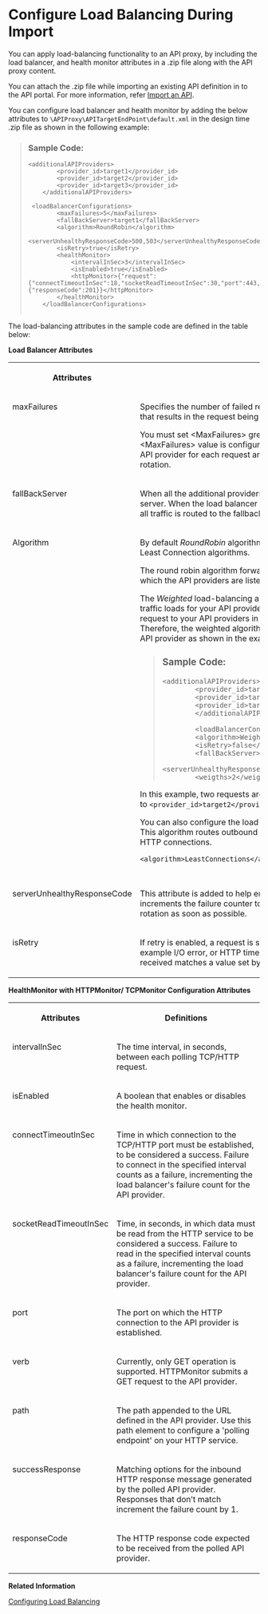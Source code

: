 <!-- loio2cd47e20b62344379b0f1b09ea184b33 -->

# Configure Load Balancing During Import

You can apply load-balancing functionality to an API proxy, by including the load balancer, and health monitor attributes in a .zip file along with the API proxy content.

You can attach the .zip file while importing an existing API definition in to the API portal. For more information, refer [Import an API](import-an-api-9342a93.md).

You can configure load balancer and health monitor by adding the below attributes to `\APIProxy\APITargetEndPoint\default.xml` in the design time .zip file as shown in the following example:

> ### Sample Code:  
> ```
> <additionalAPIProviders>
>         <provider_id>target1</provider_id>
>         <provider_id>target2</provider_id>
>         <provider_id>target3</provider_id>
>     </additionalAPIProviders>
> 
>  <loadBalancerConfigurations>
>         <maxFailures>5</maxFailures>
>         <fallBackServer>target1</fallBackServer>
>         <algorithm>RoundRobin</algorithm>
>         <serverUnhealthyResponseCode>500,503</serverUnhealthyResponseCode>
>         <isRetry>true</isRetry>
>         <healthMonitor>
>             <intervalInSec>3</intervalInSec>
>             <isEnabled>true</isEnabled>
>             <httpMonitor>{"request":{"connectTimeoutInSec":18,"socketReadTimeoutInSec":30,"port":443,"verb":"GET","path":"/healthcheck"},"successResponse":{"responseCode":201}}</httpMonitor>
>         </healthMonitor>
>     </loadBalancerConfigurations>
> 
> 
> ```

The load-balancing attributes in the sample code are defined in the table below:

**Load Balancer Attributes**


<table>
<tr>
<th valign="top">

Attributes



</th>
<th valign="top">

Definitions



</th>
</tr>
<tr>
<td valign="top">

maxFailures



</td>
<td valign="top">

Specifies the number of failed requests from the API proxy to the API provider that results in the request being redirected to another API provider.

You must set <MaxFailures\> greater than 0 when using the HealthMonitor. When <MaxFailures\> value is configured as 0, the Load Balancer tries to connect to the API provider for each request and never removes the API provider from the rotation.



</td>
</tr>
<tr>
<td valign="top">

fallBackServer



</td>
<td valign="top">

When all the additional providers fail, then all the requests are sent to this fallback server. When the load balancer determines that all API providers are unavailable, all traffic is routed to the fallback server.



</td>
</tr>
<tr>
<td valign="top">

Algorithm



</td>
<td valign="top">

By default *RoundRobin* algorithm is used. But you can also use Weighted and Least Connection algorithms.

The round robin algorithm forwards a request to each API provider in the order in which the API providers are listed in the target endpoint HTTP connection.

The *Weighted* load-balancing algorithm enables you to configure proportional traffic loads for your API providers. The weighted load-balancer distributes request to your API providers in direct proportion to each API provider 's weight. Therefore, the weighted algorithm requires you to set a weight attribute for each API provider as shown in the example below:

> ### Sample Code:  
> ```
> <additionalAPIProviders>
>         <provider_id>target1</provider_id>
>         <provider_id>target2</provider_id>
>         <provider_id>target3</provider_id>
>         </additionalAPIProviders>
> 
>         <loadBalancerConfigurations>
>         <algorithm>Weighted</algorithm>
>         <isRetry>false</isRetry>
>         <fallBackServer>target1</fallBackServer>
>         <serverUnhealthyResponseCode>500,502,503</serverUnhealthyResponseCode>
>         <weigths>2</weigths>
> ```

In this example, two requests are routed to API providers for every request routed to `<provider_id>target2</provider_id>`.

You can also configure the load-balancer to use the *Least Connection* algorithm. This algorithm routes outbound requests to the API providers with fewest open HTTP connections.

```
<algorithm>LeastConnections</algorithm>
        
```



</td>
</tr>
<tr>
<td valign="top">

serverUnhealthyResponseCode



</td>
<td valign="top">

This attribute is added to help ensure that bad HTTP responses, such as 500, increments the failure counter to take an unhealthy server out of load-balancing rotation as soon as possible.



</td>
</tr>
<tr>
<td valign="top">

isRetry



</td>
<td valign="top">

If retry is enabled, a request is sent whenever a response failure occurs, for example I/O error, or HTTP timeout. A request is also sent whenever the response received matches a value set by the <serverUnhealthyResponseCode\>.



</td>
</tr>
</table>

**HealthMonitor with HTTPMonitor/ TCPMonitor Configuration Attributes**


<table>
<tr>
<th valign="top">

Attributes



</th>
<th valign="top">

Definitions



</th>
</tr>
<tr>
<td valign="top">

intervalInSec



</td>
<td valign="top">

The time interval, in seconds, between each polling TCP/HTTP request.



</td>
</tr>
<tr>
<td valign="top">

isEnabled



</td>
<td valign="top">

A boolean that enables or disables the health monitor.



</td>
</tr>
<tr>
<td valign="top">

connectTimeoutInSec



</td>
<td valign="top">

Time in which connection to the TCP/HTTP port must be established, to be considered a success. Failure to connect in the specified interval counts as a failure, incrementing the load balancer's failure count for the API provider.



</td>
</tr>
<tr>
<td valign="top">

socketReadTimeoutInSec



</td>
<td valign="top">

Time, in seconds, in which data must be read from the HTTP service to be considered a success. Failure to read in the specified interval counts as a failure, incrementing the load balancer's failure count for the API provider.



</td>
</tr>
<tr>
<td valign="top">

port



</td>
<td valign="top">

The port on which the HTTP connection to the API provider is established.



</td>
</tr>
<tr>
<td valign="top">

verb



</td>
<td valign="top">

Currently, only GET operation is supported. HTTPMonitor submits a GET request to the API provider.



</td>
</tr>
<tr>
<td valign="top">

path



</td>
<td valign="top">

The path appended to the URL defined in the API provider. Use this path element to configure a 'polling endpoint' on your HTTP service.



</td>
</tr>
<tr>
<td valign="top">

successResponse



</td>
<td valign="top">

Matching options for the inbound HTTP response message generated by the polled API provider. Responses that don’t match increment the failure count by 1.



</td>
</tr>
<tr>
<td valign="top">

responseCode



</td>
<td valign="top">

The HTTP response code expected to be received from the polled API provider.



</td>
</tr>
</table>

**Related Information**  


[Configuring Load Balancing](configuring-load-balancing-503a3aa.md "You can configure load-balancing functionality for an API proxy from the API Management, API Portal.")

